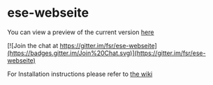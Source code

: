# ese-webseite

You can view a preview of the current version [here](http://fsr.github.io/ese-website/)

[![Join the chat at https://gitter.im/fsr/ese-webseite](https://badges.gitter.im/Join%20Chat.svg)](https://gitter.im/fsr/ese-webseite)

For Installation instructions please refer to [the wiki](https://github.com/fsr/ese-webseite/wiki/Installation)
